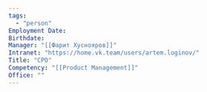 ```yaml
---
tags:
  - "person"
Employment Date:
Birthdate:
Manager: "[[Фарит Хуснояров]]"
Intranet: "https://home.vk.team/users/artem.loginov/"
Title: "CPO"
Competency: "[[Product Management]]"
Office: ""
---
```

